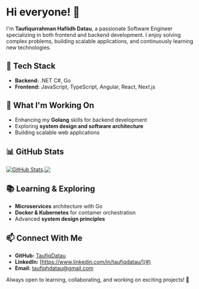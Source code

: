 # Hi everyone! 👋

I'm **Taufiqurrahman Hafiidh Datau**, a passionate Software Engineer specializing in both frontend and backend development. I enjoy solving complex problems, building scalable applications, and continuously learning new technologies.

## 🔧 Tech Stack
- **Backend:** .NET C#, Go  
- **Frontend:** JavaScript, TypeScript, Angular, React, Next.js  

## 🚀 What I'm Working On
- Enhancing my **Golang** skills for backend development  
- Exploring **system design and software architecture**  
- Building scalable web applications  

## 📊 GitHub Stats
<a href="https://github.com/taufiqdatau/github-readme-stats">
  <img align="center" src="https://github-readme-stats.vercel.app/api?username=taufiqdatau&show_icons=true&line_height=27&include_all_commits=true" alt="GitHub Stats" />
</a>
<a href="https://github.com/taufiqdatau/github-readme-stats">
  <img align="center" src="https://github-readme-stats.vercel.app/api/top-langs/?username=taufiqdatau&langs_count=8" />
</a>  

## 📚 Learning & Exploring
- **Microservices** architecture with Go  
- **Docker & Kubernetes** for container orchestration  
- Advanced **system design principles**  

## 📫 Connect With Me
- **GitHub:** [TaufiqDatau](#)  
- **LinkedIn:** [https://www.linkedin.com/in/taufiqdatau/](#)  
- **Email:** [taufiqhdatau@gmail.com](#)  

Always open to learning, collaborating, and working on exciting projects! 🚀
